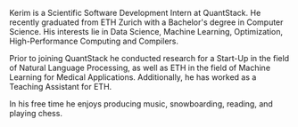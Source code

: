 Kerim is a Scientific Software Development Intern at QuantStack. He recently graduated from ETH Zurich with a Bachelor's degree
in Computer Science. His interests lie in Data Science, Machine Learning, Optimization, High-Performance Computing and Compilers.

Prior to joining QuantStack he conducted research for a Start-Up in the field of Natural Language Processing,
as well as ETH in the field of Machine Learning for Medical Applications. Additionally, he has worked as a Teaching Assistant for ETH.

In his free time he enjoys producing music, snowboarding, reading, and playing chess.
